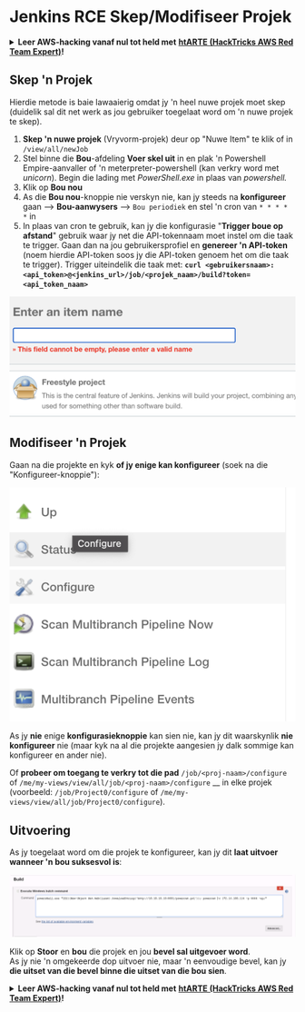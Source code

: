 # Jenkins RCE Skep/Modifiseer Projek

<details>

<summary><strong>Leer AWS-hacking vanaf nul tot held met</strong> <a href="https://training.hacktricks.xyz/courses/arte"><strong>htARTE (HackTricks AWS Red Team Expert)</strong></a><strong>!</strong></summary>

Ander maniere om HackTricks te ondersteun:

* As jy wil sien dat jou **maatskappy geadverteer word in HackTricks** of **HackTricks aflaai in PDF-formaat** Kyk na die [**INSKRYWINGSPLANNE**](https://github.com/sponsors/carlospolop)!
* Kry die [**amptelike PEASS & HackTricks swag**](https://peass.creator-spring.com)
* Ontdek [**Die PEASS Familie**](https://opensea.io/collection/the-peass-family), ons versameling eksklusiewe [**NFTs**](https://opensea.io/collection/the-peass-family)
* **Sluit aan by die** 💬 [**Discord-groep**](https://discord.gg/hRep4RUj7f) of die [**telegram-groep**](https://t.me/peass) of **volg** ons op **Twitter** 🐦 [**@hacktricks\_live**](https://twitter.com/hacktricks\_live)**.**
* **Deel jou haktruuks deur PRs in te dien by die** [**HackTricks**](https://github.com/carlospolop/hacktricks) en [**HackTricks Cloud**](https://github.com/carlospolop/hacktricks-cloud) github-opslag.

</details>

## Skep 'n Projek

Hierdie metode is baie lawaaierig omdat jy 'n heel nuwe projek moet skep (duidelik sal dit net werk as jou gebruiker toegelaat word om 'n nuwe projek te skep).

1. **Skep 'n nuwe projek** (Vryvorm-projek) deur op "Nuwe Item" te klik of in `/view/all/newJob`
2. Stel binne die **Bou**-afdeling **Voer skel uit** in en plak 'n Powershell Empire-aanvaller of 'n meterpreter-powershell (kan verkry word met _unicorn_). Begin die lading met _PowerShell.exe_ in plaas van _powershell._
3. Klik op **Bou nou**
1. As die **Bou nou**-knoppie nie verskyn nie, kan jy steeds na **konfigureer** gaan --> **Bou-aanwysers** --> `Bou periodiek` en stel 'n cron van `* * * * *` in
2. In plaas van cron te gebruik, kan jy die konfigurasie "**Trigger boue op afstand**" gebruik waar jy net die API-tokennaam moet instel om die taak te trigger. Gaan dan na jou gebruikersprofiel en **genereer 'n API-token** (noem hierdie API-token soos jy die API-token genoem het om die taak te trigger). Trigger uiteindelik die taak met: **`curl <gebruikersnaam>:<api_token>@<jenkins_url>/job/<projek_naam>/build?token=<api_token_naam>`**

![](<../../.gitbook/assets/image (165).png>)

## Modifiseer 'n Projek

Gaan na die projekte en kyk **of jy enige kan konfigureer** (soek na die "Konfigureer-knoppie"):

![](<../../.gitbook/assets/image (265).png>)

As jy **nie** enige **konfigurasieknoppie** kan sien nie, kan jy dit waarskynlik **nie konfigureer** nie (maar kyk na al die projekte aangesien jy dalk sommige kan konfigureer en ander nie).

Of **probeer om toegang te verkry tot die pad** `/job/<proj-naam>/configure` of `/me/my-views/view/all/job/<proj-naam>/configure` \_\_ in elke projek (voorbeeld: `/job/Project0/configure` of `/me/my-views/view/all/job/Project0/configure`).

## Uitvoering

As jy toegelaat word om die projek te konfigureer, kan jy dit **laat uitvoer wanneer 'n bou suksesvol is**:

![](<../../.gitbook/assets/image (98).png>)

Klik op **Stoor** en **bou** die projek en jou **bevel sal uitgevoer word**.\
As jy nie 'n omgekeerde dop uitvoer nie, maar 'n eenvoudige bevel, kan jy **die uitset van die bevel binne die uitset van die bou sien**.

<details>

<summary><strong>Leer AWS-hacking vanaf nul tot held met</strong> <a href="https://training.hacktricks.xyz/courses/arte"><strong>htARTE (HackTricks AWS Red Team Expert)</strong></a><strong>!</strong></summary>

Ander maniere om HackTricks te ondersteun:

* As jy wil sien dat jou **maatskappy geadverteer word in HackTricks** of **HackTricks aflaai in PDF-formaat** Kyk na die [**INSKRYWINGSPLANNE**](https://github.com/sponsors/carlospolop)!
* Kry die [**amptelike PEASS & HackTricks swag**](https://peass.creator-spring.com)
* Ontdek [**Die PEASS Familie**](https://opensea.io/collection/the-peass-family), ons versameling eksklusiewe [**NFTs**](https://opensea.io/collection/the-peass-family)
* **Sluit aan by die** 💬 [**Discord-groep**](https://discord.gg/hRep4RUj7f) of die [**telegram-groep**](https://t.me/peass) of **volg** ons op **Twitter** 🐦 [**@hacktricks\_live**](https://twitter.com/hacktricks\_live)**.**
* **Deel jou haktruuks deur PRs in te dien by die** [**HackTricks**](https://github.com/carlospolop/hacktricks) en [**HackTricks Cloud**](https://github.com/carlospolop/hacktricks-cloud) github-opslag.

</details>
